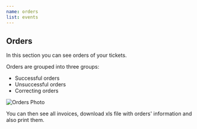 ```yaml
---
name: orders
list: events
---
```

<section>

## Orders

In this section you can see orders of your tickets.

Orders are grouped into three groups:

* Successful orders
* Unsuccessful orders
* Correcting orders

![Orders Photo](/images/orders-new.svg)

You can then see all invoices, download xls file with orders' information and also print them.
</section>
